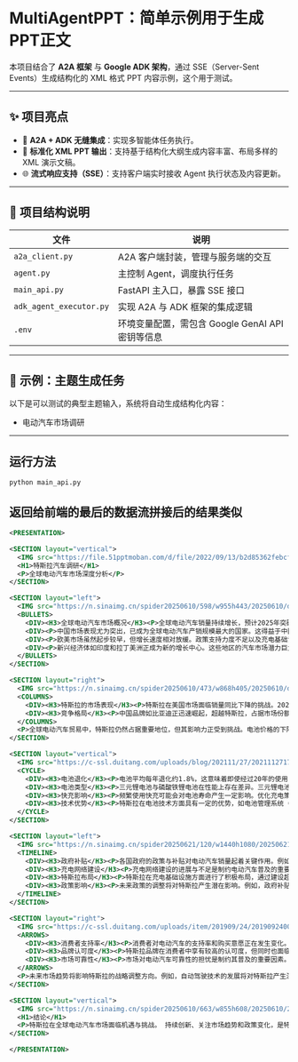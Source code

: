 # MultiAgentPPT：简单示例用于生成PPT正文

本项目结合了 **A2A 框架** 与 **Google ADK 架构**，通过 SSE（Server-Sent Events）生成结构化的 XML 格式 PPT 内容示例，这个用于测试。

---

## ✨ 项目亮点

* 🔗 **A2A + ADK 无缝集成**：实现多智能体任务执行。
* 📄 **标准化 XML PPT 输出**：支持基于结构化大纲生成内容丰富、布局多样的 XML 演示文稿。
* 🌐 **流式响应支持（SSE）**：支持客户端实时接收 Agent 执行状态及内容更新。

---

## 📂 项目结构说明

| 文件                      | 说明                                |
| ----------------------- | --------------------------------- |
| `a2a_client.py`         | A2A 客户端封装，管理与服务端的交互               |
| `agent.py`              | 主控制 Agent，调度执行任务                  |
| `main_api.py`           | FastAPI 主入口，暴露 SSE 接口             |
| `adk_agent_executor.py` | 实现 A2A 与 ADK 框架的集成逻辑              |
| `.env`                  | 环境变量配置，需包含 Google GenAI API 密钥等信息 |

---

## 📌 示例：主题生成任务

以下是可以测试的典型主题输入，系统将自动生成结构化内容：

* 电动汽车市场调研

---

## 运行方法
```
python main_api.py
```


## 返回给前端的最后的数据流拼接后的结果类似
```xml
<PRESENTATION>

<SECTION layout="vertical">
  <IMG src="https://file.51pptmoban.com/d/file/2022/09/13/b2d85362febcf895e78916e0696f1a59.jpg" alt="电动汽车背景" />
  <H1>特斯拉汽车调研</H1>
  <P>全球电动汽车市场深度分析</P>
</SECTION>

<SECTION layout="left">
  <IMG src="https://n.sinaimg.cn/spider20250610/598/w955h443/20250610/d5d4-b0eb5848953ded18fbc44aefb452923d.png" alt="全球电动汽车销量增长" />
  <BULLETS>
    <DIV><H3>全球电动汽车市场概况</H3><P>全球电动汽车销量持续增长，预计2025年突破2000万辆大关。这一数字反映了全球对可持续交通方式日益增长的需求，以及各国政府对减少碳排放的努力。</P></DIV>
    <DIV><P>中国市场表现尤为突出，已成为全球电动汽车产销规模最大的国家。这得益于中国政府的大力支持，以及本土电动汽车制造商的快速崛起。</P></DIV>
    <DIV><P>欧美市场虽然起步较早，但增长速度相对放缓。政策支持力度不足以及充电基础设施建设滞后是主要瓶颈。例如，欧洲的充电桩密度远低于中国。</P></DIV>
    <DIV><P>新兴经济体如印度和拉丁美洲正成为新的增长中心。这些地区的汽车市场潜力巨大，电动汽车的普及有望加速。</P></DIV>
  </BULLETS>
</SECTION>

<SECTION layout="right">
  <IMG src="https://n.sinaimg.cn/spider20250610/473/w868h405/20250610/d80c-d608870a0938449e561f725bc00c169a.png" alt="特斯拉销量同比下降" />
  <COLUMNS>
    <DIV><H3>特斯拉的市场表现</H3><P>特斯拉在美国市场面临销量同比下降的挑战。2025年4月数据显示，特斯拉销量同比下降17%，市场竞争日益激烈，其他品牌纷纷推出更具竞争力的车型，例如福特和通用。</P></DIV>
    <DIV><H3>竞争格局</H3><P>中国品牌如比亚迪正迅速崛起，超越特斯拉，占据市场份额领先地位。比亚迪凭借其强大的电池技术和本土市场优势，正在全球范围内挑战特斯拉的霸主地位。 例如，比亚迪秦系列在中国的销量持续领先。</P></DIV>
  </COLUMNS>
  <P>全球电动汽车贸易中，特斯拉仍然占据重要地位，但其影响力正受到挑战。电池价格的下降对特斯拉的利润空间产生影响，需要不断进行技术创新和成本控制。</P>
</SECTION>

<SECTION layout="vertical">
  <IMG src="https://c-ssl.duitang.com/uploads/blog/202111/27/20211127170036_ecc10.png" alt="电池技术" />
  <CYCLE>
    <DIV><H3>电池退化</H3><P>电池平均每年退化约1.8%，这意味着即使经过20年的使用，电池仍然能保有约64%的续航能力。这对于提升消费者对电动汽车的信心至关重要。</P></DIV>
    <DIV><H3>电池类型</H3><P>三元锂电池与磷酸铁锂电池在性能上存在差异。三元锂电池能量密度高，但安全性相对较低；磷酸铁锂电池则更安全，但能量密度较低。选择合适的电池类型需要根据实际需求进行权衡。</P></DIV>
    <DIV><H3>快充影响</H3><P>频繁使用快充可能会对电池寿命产生一定影响。优化充电策略，如避免长时间充满电或低电量状态，可以有效延长电池寿命。 例如，特斯拉推荐使用慢充模式在日常使用中。</P></DIV>
    <DIV><H3>技术优势</H3><P>特斯拉在电池技术方面具有一定的优势，如电池管理系统（BMS）和能量回收系统。然而，电池过热和安全性问题仍然是潜在的挑战。特斯拉正在积极研发新一代电池技术，以提升性能和安全性。</P></DIV>
  </CYCLE>
</SECTION>

<SECTION layout="left">
  <IMG src="https://n.sinaimg.cn/spider20250621/120/w1440h1080/20250621/f8d9-7d234d7b43fda7ec916d01fb81555bae.jpg" alt="电动汽车卡通图片" />
  <TIMELINE>
    <DIV><H3>政府补贴</H3><P>各国政府的政策与补贴对电动汽车销量起着关键作用。例如，挪威通过高额补贴和税收优惠，成为全球电动汽车普及率最高的国家之一。</P></DIV>
    <DIV><H3>充电网络建设</H3><P>充电网络建设的进展与不足是制约电动汽车普及的重要因素。英国和印度等国家在充电基础设施建设方面面临诸多挑战，如充电桩数量不足和分布不均。 在英国，充电桩的可靠性问题也备受关注。</P></DIV>
    <DIV><H3>特斯拉布局</H3><P>特斯拉在充电基础设施方面进行了积极布局，通过建设超级充电站网络，为用户提供便捷的充电服务。然而，特斯拉的充电桩数量仍然无法满足所有用户的需求。</P></DIV>
    <DIV><H3>政策影响</H3><P>未来政策的调整将对特斯拉产生潜在影响。例如，政府补贴政策的退坡可能会导致电动汽车销量下降。 特斯拉需要密切关注政策变化，并及时调整战略。</P></DIV>
  </TIMELINE>
</SECTION>

<SECTION layout="right">
  <IMG src="https://c-ssl.duitang.com/uploads/item/201909/24/20190924003225_luvye.png" alt="市场趋势背景" />
  <ARROWS>
    <DIV><H3>消费者支持率</H3><P>消费者对电动汽车的支持率和购买意愿正在发生变化。环保意识的提高和技术的进步推动了电动汽车的普及。 然而，消费者对电动汽车的价格和续航里程仍然存在担忧。</P></DIV>
    <DIV><H3>品牌认可度</H3><P>特斯拉品牌在消费者中享有较高的认可度，但同时也面临着挑战。一些消费者对特斯拉的质量和服务表示不满。 特斯拉需要不断提升产品质量和服务水平，以维护品牌形象。</P></DIV>
    <DIV><H3>市场可靠性</H3><P>市场对电动汽车可靠性的担忧是制约其普及的重要因素。特斯拉需要通过技术创新和质量控制，提升电动汽车的可靠性，消除消费者的顾虑。 例如，特斯拉可以通过延长电池保修期来提升消费者信心。</P></DIV>
  </ARROWS>
  <P>未来市场趋势将影响特斯拉的战略调整方向。例如，自动驾驶技术的发展将对特斯拉产生深远影响。 特斯拉需要密切关注市场趋势，并及时调整战略，以保持竞争优势。</P>
</SECTION>

<SECTION layout="vertical">
  <IMG src="https://n.sinaimg.cn/spider20250610/663/w855h608/20250610/27b7-9119b6ad6f21a0fdd477e8736232bad2.png" alt="电动汽车中国同比增长" />
  <H1>结论</H1>
  <P>特斯拉在全球电动汽车市场面临机遇与挑战。 持续创新、关注市场趋势和政策变化，是特斯拉保持竞争优势的关键。</P>
</SECTION>

</PRESENTATION>
```